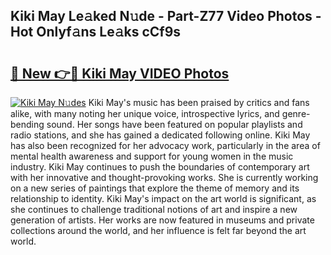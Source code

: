 ## Kiki May Le𝚊ked N𝚞de - Part-Z77 Video Photos - Hot Onlyf𝚊ns Le𝚊ks cCf9s

# <h2><a href="http://ab2199.deff.icu/?id=Kiki+May">🔗 New 👉🔴 Kiki May VIDEO Photos</a></h2>

[![Kiki May N𝚞des](https://i.imgur.com/rIISA9y.gif)](http://ab2199.deff.icu/?id=Kiki+May)
Kiki May's music has been praised by critics and fans alike, with many noting her unique voice, introspective lyrics, and genre-bending sound. Her songs have been featured on popular playlists and radio stations, and she has gained a dedicated following online. Kiki May has also been recognized for her advocacy work, particularly in the area of mental health awareness and support for young women in the music industry. Kiki May continues to push the boundaries of contemporary art with her innovative and thought-provoking works. She is currently working on a new series of paintings that explore the theme of memory and its relationship to identity. Kiki May's impact on the art world is significant, as she continues to challenge traditional notions of art and inspire a new generation of artists. Her works are now featured in museums and private collections around the world, and her influence is felt far beyond the art world.
